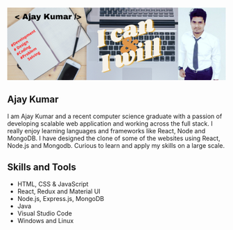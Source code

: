 ![Alt Ajay Kumar](https://github.com/ajcodeskills/ajcodeskills/blob/main/_Ajay%20Kumar%20.png)
## Ajay Kumar

  I am Ajay Kumar and a recent computer science graduate with a passion of developing scalable web application and working across the full stack. I really enjoy learning languages and frameworks like React, Node and MongoDB. I have designed the clone of some of the   websites using React, Node.js and Mongodb. Curious to learn and apply my skills on a large scale.


## Skills and Tools
  * HTML, CSS & JavaScript      
  * React, Redux and Material UI
  * Node.js, Express.js, MongoDB
  * Java
  * Visual Studio Code
  * Windows and Linux




